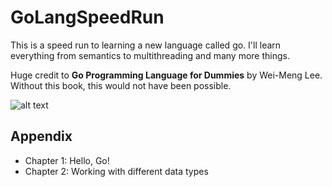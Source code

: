 # GoLangSpeedRun
This is a speed run to learning a new language called go. I'll learn everything from semantics to multithreading and many more things.

Huge credit to **Go Programming Language for Dummies** by Wei-Meng Lee. Without this book, this would not have been possible.

![alt text](https://m.media-amazon.com/images/I/513Qo3wx49L._AC_SY780_.jpg)

## Appendix


* Chapter 1: Hello, Go!
* Chapter 2: Working with different data types